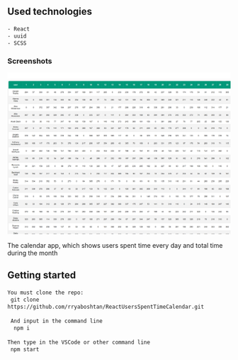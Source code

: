 ## Used technologies
    - React 
    - uuid
    - SCSS

### Screenshots
![](public/screenshots/screenshot1.png)

 The calendar app, which shows users spent time every day and total time during the month

 ## Getting started
    You must clone the repo:
     git clone https://github.com/rryaboshtan/ReactUsersSpentTimeCalendar.git

     And input in the command line
      npm i            

    Then type in the VSCode or other command line 
     npm start
